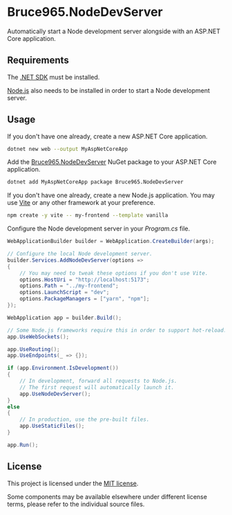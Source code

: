 Bruce965.NodeDevServer
======================

Automatically start a Node development server alongside with an ASP.NET Core application.


## Requirements

The [.NET SDK](https://dotnet.microsoft.com/download/dotnet) must be installed.

[Node.js](https://nodejs.org/) also needs to be installed in order to start a
Node development server.


## Usage

If you don't have one already, create a new ASP.NET Core application.

```bash
dotnet new web --output MyAspNetCoreApp
```

Add the [Bruce965.NodeDevServer](https://www.nuget.org/packages/Bruce965.NodeDevServer)
NuGet package to your ASP.NET Core application.

```bash
dotnet add MyAspNetCoreApp package Bruce965.NodeDevServer
```

If you don't have one already, create a new Node.js application.
You may use [Vite](https://vitejs.dev/) or any other framework at your preference.

```bash
npm create -y vite -- my-frontend --template vanilla
```

Configure the Node development server in your _Program.cs_ file.

```csharp
WebApplicationBuilder builder = WebApplication.CreateBuilder(args);

// Configure the local Node development server.
builder.Services.AddNodeDevServer(options =>
{
    // You may need to tweak these options if you don't use Vite.
    options.HostUri = "http://localhost:5173";
    options.Path = "../my-frontend";
    options.LaunchScript = "dev";
    options.PackageManagers = ["yarn", "npm"];
});

WebApplication app = builder.Build();

// Some Node.js frameworks require this in order to support hot-reload.
app.UseWebSockets();

app.UseRouting();
app.UseEndpoints(_ => {});

if (app.Environment.IsDevelopment())
{
    // In development, forward all requests to Node.js.
    // The first request will automatically launch it.
    app.UseNodeDevServer();
}
else
{
    // In production, use the pre-built files.
    app.UseStaticFiles();
}

app.Run();
```


## License

This project is licensed under the [MIT license](LICENSE).

Some components may be available elsewhere under different license terms,
please refer to the individual source files.
